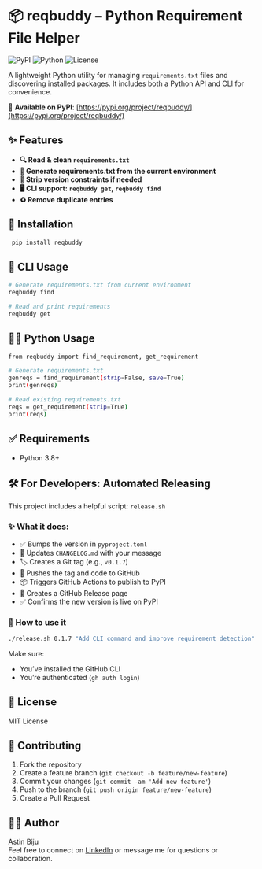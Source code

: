 # 📦 reqbuddy – Python Requirement File Helper

![PyPI](https://img.shields.io/pypi/v/reqbuddy?color=blue)
![Python](https://img.shields.io/pypi/pyversions/reqbuddy)
![License](https://img.shields.io/github/license/AstinOfficial/reqbuddy)


A lightweight Python utility for managing `requirements.txt` files and discovering installed packages. It includes both a Python API and CLI for convenience.

📌 **Available on PyPI**: [https://pypi.org/project/reqbuddy/](https://pypi.org/project/reqbuddy/)


## ✨ Features

- **🔍 Read & clean `requirements.txt`**
- **📄 Generate requirements.txt from the current environment**
- **🧹 Strip version constraints if needed**
- **🖥️ CLI support: `reqbuddy get`, `reqbuddy find`**
- **♻️ Remove duplicate entries**

## 🔧 Installation
  ```bash
   pip install reqbuddy
   ```
## 🚀 CLI Usage
  ```bash
 # Generate requirements.txt from current environment
reqbuddy find

# Read and print requirements
reqbuddy get

   ```
## 🧑‍💻 Python Usage
  ```bash
from reqbuddy import find_requirement, get_requirement

# Generate requirements.txt
genreqs = find_requirement(strip=False, save=True)
print(genreqs)

# Read existing requirements.txt
reqs = get_requirement(strip=True)
print(reqs)
   ```

## ✅ Requirements
- Python 3.8+

## 🛠️ For Developers: Automated Releasing

This project includes a helpful script: `release.sh`

### ✨ What it does:

- ✅ Bumps the version in `pyproject.toml`
- 📝 Updates `CHANGELOG.md` with your message
- 🏷 Creates a Git tag (e.g., `v0.1.7`)
- 🚀 Pushes the tag and code to GitHub
- 📦 Triggers GitHub Actions to publish to PyPI
- 📢 Creates a GitHub Release page
- ✅ Confirms the new version is live on PyPI

### 🧪 How to use it

```bash
./release.sh 0.1.7 "Add CLI command and improve requirement detection"
   ```
Make sure:

- You’ve installed the GitHub CLI
- You’re authenticated (`gh auth login`)




## 📝 License
MIT License

## 🤝 Contributing

1. Fork the repository
2. Create a feature branch (`git checkout -b feature/new-feature`)
3. Commit your changes (`git commit -am 'Add new feature'`)
4. Push to the branch (`git push origin feature/new-feature`)
5. Create a Pull Request


## 🙋‍♂️ Author
Astin Biju <br>
Feel free to connect on <a href="https://www.linkedin.com/in/astin-biju/">LinkedIn</a> or message me for questions or collaboration.

